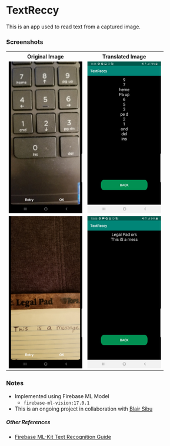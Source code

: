 # TextReccy
This is an app used to read text from a captured image.


### Screenshots
<table>
 <tr>
  <th>Original Image</th>
  <th>Translated Image</th>
 </tr>
 <tr>
  <td><img src="screenshots/Screenshot_20191125-204444_Camera.jpg" alt="drawing" width="200"/></td>
  <td><img src="screenshots/Screenshot_20191125-204452_TextReccy.jpg" alt="drawing" width="200"/></td>
 </tr>
 <tr>
  <td><img src="screenshots/Screenshot_20191125-220644_Camera.jpg" alt="drawing" width="200"/></td>
  <td><img src="screenshots/Screenshot_20191125-220659_TextReccy.jpg" alt="drawing" width="200"/></td>
 </tr>
</table>


### Notes
 - Implemented using Firebase ML Model
   - `firebase-ml-vision:17.0.1`
 - This is an ongoing project in collaboration with [Blair Sibu](https://github.com/Jeeze)
 
##### Other References
 - [Firebase ML-Kit Text Recognition Guide](https://firebase.google.com/docs/ml-kit/recognize-text)
